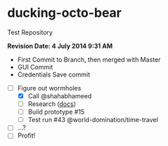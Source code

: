 ducking-octo-bear
=================

Test Repository

<b> Revision Date: 4 July 2014 9:31 AM</b>

<ul>
<li> First Commit to Branch, then merged with Master </li>
<li> GUI Commit </li>
<li> Credentials Save commit</li>
</ul>


- [ ] Figure out wormholes
  - [x] Call @shahabhameed
  - [ ] Research ([docs](http://en.wikipedia.org/wiki/Wormhole#Time_travel))
  - [ ] Build prototype #15
  - [ ] Test run #43 @world-domination/time-travel
- [ ] ...?
- [ ] Profit!